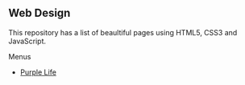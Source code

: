 ## Web Design

This repository has a list of beaultiful pages using HTML5, CSS3 and JavaScript.

Menus
* [Purple Life](https://cledersonbc.github.io/web-design/responsive-menu/)
